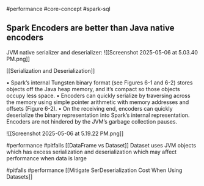 #performance #core-concept #spark-sql 

## Spark Encoders are better than Java native encoders

JVM native serializer and deserializer:
![[Screenshot 2025-05-06 at 5.03.40 PM.png]]


[[Serialization and Deserialization]]

• Spark’s internal Tungsten binary format (see Figures 6-1 and 6-2) stores objects off the Java heap memory, and it’s compact so those objects occupy less space.
• Encoders can quickly serialize by traversing across the memory using simple pointer arithmetic with memory addresses and offsets (Figure 6-2).
• On the receiving end, encoders can quickly deserialize the binary representation into Spark’s internal representation. Encoders are not hindered by the JVM’s garbage collection pauses.

![[Screenshot 2025-05-06 at 5.19.22 PM.png]]

#performance #pitfalls 
[[DataFrame vs Dataset]]
Dataset uses JVM objects which has excess serialization and deserialization which may affect performance when data is large

#pitfalls #performance 
[[Mitigate SerDeserialization Cost When Using Datasets]]